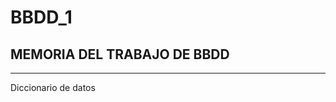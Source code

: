 # BBDD_1
## MEMORIA DEL TRABAJO DE BBDD
-------------------------------------------------------------------------------------------------------------------------------------

Diccionario de datos
